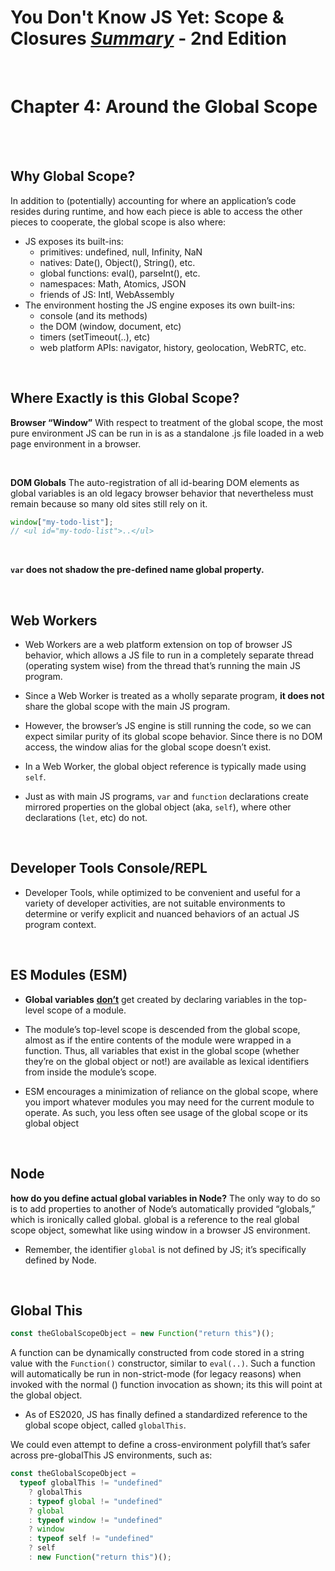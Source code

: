 # You Don't Know JS Yet: Scope & Closures <ins>**_Summary_**</ins> - 2nd Edition

<br>

# Chapter 4: Around the Global Scope

<br><br>

## Why Global Scope?

In addition to (potentially) accounting for where an application’s code resides during runtime, and how each piece is able to access the other pieces to cooperate, the global scope is also where:

- JS exposes its built-ins:
  - primitives: undefined, null, Infinity, NaN
  - natives: Date(), Object(), String(), etc.
  - global functions: eval(), parseInt(), etc.
  - namespaces: Math, Atomics, JSON
  - friends of JS: Intl, WebAssembly
- The environment hosting the JS engine exposes its own built-ins:
  - console (and its methods)
  - the DOM (window, document, etc)
  - timers (setTimeout(..), etc)
  - web platform APIs: navigator, history, geolocation, WebRTC, etc.

<br>
 
## Where Exactly is this Global Scope?

**Browser “Window”**
With respect to treatment of the global scope, the most pure environment JS can be run in is as a standalone .js file loaded in a web page environment in a browser.

<br>

**DOM Globals**
The auto-registration of all id-bearing DOM elements as global variables is an old legacy browser behavior that nevertheless must remain because so many old sites still rely on it.

```js
window["my-todo-list"];
// <ul id="my-todo-list">..</ul>
```

<br>

**`var` does not shadow the pre-defined name global property.**

<br>

## Web Workers

- Web Workers are a web platform extension on top of browser JS behavior, which allows a JS file to run in a completely separate thread (operating system wise) from the thread that’s running the main JS program.

- Since a Web Worker is treated as a wholly separate program, **it does not** share the global scope with the main JS program.

- However, the browser’s JS engine is still running the code, so we can expect similar purity of its global scope behavior. Since there is no DOM access, the window alias for the global scope doesn’t exist.

- In a Web Worker, the global object reference is typically made using `self`.

- Just as with main JS programs, `var` and `function` declarations create mirrored properties on the global object (aka, `self`), where other declarations (`let`, etc) do not.

<br>

## Developer Tools Console/REPL

- Developer Tools, while optimized to be convenient and useful for a variety of developer activities, are not suitable environments to determine or verify explicit and nuanced behaviors of an actual JS program context.

<br>

## ES Modules (ESM)

- **Global variables** <ins>**don’t**</ins> get created by declaring variables in the top-level scope of a module.

- The module’s top-level scope is descended from the global scope, almost as if the entire contents of the module were wrapped in a function. Thus, all variables that exist in the global scope (whether they’re on the global object or not!) are available as lexical identifiers from inside the module’s scope.

- ESM encourages a minimization of reliance on the global scope, where you import whatever modules you may need for the current module to operate. As such, you less often see usage of the global scope or its global object

<br>

## Node

**how do you define actual global variables in Node?**
The only way to do so is to add properties to another of Node’s automatically provided “globals,” which is ironically called global. global is a reference to the real global scope object, somewhat like using window in a browser JS environment.

- Remember, the identifier `global` is not defined by JS; it’s specifically defined by Node.

<br>

## Global This

```js
const theGlobalScopeObject = new Function("return this")();
```

A function can be dynamically constructed from code stored in a string value with the `Function()` constructor, similar to `eval(..)`. Such a function will automatically be run in non-strict-mode (for legacy reasons) when invoked with the normal () function invocation as shown; its this will point at the global object.

- As of ES2020, JS has finally defined a standardized reference to the global scope object, called `globalThis`.

We could even attempt to define a cross-environment polyfill that’s safer across pre-globalThis JS environments, such as:

```js
const theGlobalScopeObject =
  typeof globalThis != "undefined"
    ? globalThis
    : typeof global != "undefined"
    ? global
    : typeof window != "undefined"
    ? window
    : typeof self != "undefined"
    ? self
    : new Function("return this")();
```

